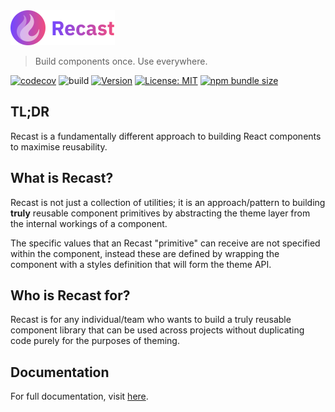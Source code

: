 <img src="https://raw.githubusercontent.com/reactivepixels/recast/main/logo.svg" alt="Recast" width="167">

> Build components once. Use everywhere.

[![codecov](https://codecov.io/gh/reactivepixels/recast/graph/badge.svg?token=F21FH8HJ7D)](https://codecov.io/gh/reactivepixels/recast)
![build](https://github.com/reactivepixels/recast/actions/workflows/.github/workflows/ci.yml/badge.svg)
[![Version](https://badge.fury.io/js/@rpxl%2Frecast.svg)](https://badge.fury.io/js/@rpxl%2Frecast)
[![License: MIT](https://img.shields.io/badge/License-MIT-blue.svg)](https://opensource.org/licenses/MIT)
[![npm bundle size](https://img.shields.io/bundlephobia/minzip/@rpxl/recast)](https://bundlephobia.com/package/@rpxl/recast@2.0.0)

## TL;DR

Recast is a fundamentally different approach to building React components to maximise reusability.

## What is Recast?

Recast is not just a collection of utilities; it is an approach/pattern to building **truly** reusable component primitives by abstracting the theme layer from the internal workings of a component.

The specific values that an Recast "primitive" can receive are not specified within the component, instead these are defined by wrapping the component with a styles definition that will form the theme API.

## Who is Recast for?

Recast is for any individual/team who wants to build a truly reusable component
library that can be used across projects without duplicating code purely for the
purposes of theming.

## Documentation

For full documentation, visit [here](https://reactivepixels.github.io/recast).
